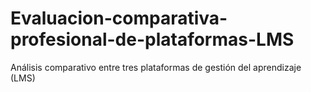 # Evaluacion-comparativa-profesional-de-plataformas-LMS
Análisis comparativo entre tres plataformas de gestión del aprendizaje (LMS)
